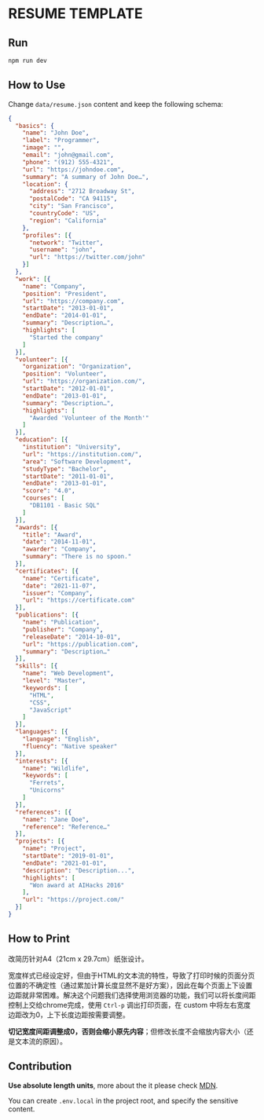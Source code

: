 # RESUME TEMPLATE

## Run

```sh
npm run dev
```

## How to Use

Change `data/resume.json` content and keep the following schema:

```json
{
  "basics": {
    "name": "John Doe",
    "label": "Programmer",
    "image": "",
    "email": "john@gmail.com",
    "phone": "(912) 555-4321",
    "url": "https://johndoe.com",
    "summary": "A summary of John Doe…",
    "location": {
      "address": "2712 Broadway St",
      "postalCode": "CA 94115",
      "city": "San Francisco",
      "countryCode": "US",
      "region": "California"
    },
    "profiles": [{
      "network": "Twitter",
      "username": "john",
      "url": "https://twitter.com/john"
    }]
  },
  "work": [{
    "name": "Company",
    "position": "President",
    "url": "https://company.com",
    "startDate": "2013-01-01",
    "endDate": "2014-01-01",
    "summary": "Description…",
    "highlights": [
      "Started the company"
    ]
  }],
  "volunteer": [{
    "organization": "Organization",
    "position": "Volunteer",
    "url": "https://organization.com/",
    "startDate": "2012-01-01",
    "endDate": "2013-01-01",
    "summary": "Description…",
    "highlights": [
      "Awarded 'Volunteer of the Month'"
    ]
  }],
  "education": [{
    "institution": "University",
    "url": "https://institution.com/",
    "area": "Software Development",
    "studyType": "Bachelor",
    "startDate": "2011-01-01",
    "endDate": "2013-01-01",
    "score": "4.0",
    "courses": [
      "DB1101 - Basic SQL"
    ]
  }],
  "awards": [{
    "title": "Award",
    "date": "2014-11-01",
    "awarder": "Company",
    "summary": "There is no spoon."
  }],
  "certificates": [{
    "name": "Certificate",
    "date": "2021-11-07",
    "issuer": "Company",
    "url": "https://certificate.com"
  }],
  "publications": [{
    "name": "Publication",
    "publisher": "Company",
    "releaseDate": "2014-10-01",
    "url": "https://publication.com",
    "summary": "Description…"
  }],
  "skills": [{
    "name": "Web Development",
    "level": "Master",
    "keywords": [
      "HTML",
      "CSS",
      "JavaScript"
    ]
  }],
  "languages": [{
    "language": "English",
    "fluency": "Native speaker"
  }],
  "interests": [{
    "name": "Wildlife",
    "keywords": [
      "Ferrets",
      "Unicorns"
    ]
  }],
  "references": [{
    "name": "Jane Doe",
    "reference": "Reference…"
  }],
  "projects": [{
    "name": "Project",
    "startDate": "2019-01-01",
    "endDate": "2021-01-01",
    "description": "Description...",
    "highlights": [
      "Won award at AIHacks 2016"
    ],
    "url": "https://project.com/"
  }]
}
```

## How to Print

改简历针对A4（21cm x 29.7cm）纸张设计。

宽度样式已经设定好，但由于HTML的文本流的特性，导致了打印时候的页面分页位置的不确定性（通过累加计算长度显然不是好方案），因此在每个页面上下设置边距就非常困难。解决这个问题我们选择使用浏览器的功能，我们可以将长度间距控制上交给chrome完成，使用 `Ctrl-p` 调出打印页面，在 custom 中将左右宽度边距改为0，上下长度边距按需要调整。

**切记宽度间距调整成0，否则会缩小原先内容**；但修改长度不会缩放内容大小（还是文本流的原因）。

## Contribution

**Use absolute length units**, more about the it please check [MDN](https://developer.mozilla.org/en-US/docs/Learn/CSS/Building_blocks/Values_and_units#lengths).

You can create `.env.local` in the project root, and specify the sensitive content.

